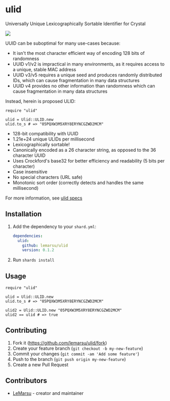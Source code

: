 # ulid

Universally Unique Lexicographically Sortable Identifier for Crystal

![](https://raw.githubusercontent.com/diegogub/ulid/master/README/logo.png)

UUID can be suboptimal for many use-cases because:

- It isn't the most character efficient way of encoding 128 bits of randomness
- UUID v1/v2 is impractical in many environments, as it requires access to a unique, stable MAC address
- UUID v3/v5 requires a unique seed and produces randomly distributed IDs, which can cause fragmentation in many data structures
- UUID v4 provides no other information than randomness which can cause fragmentation in many data structures

Instead, herein is proposed ULID:

```crystal
require "ulid"

ulid = Ulid::ULID.new
ulid.to_s # => "05PQXW3M5XRY8ERYNCGZWD2MCM"
```

- 128-bit compatibility with UUID
- 1.21e+24 unique ULIDs per millisecond
- Lexicographically sortable!
- Canonically encoded as a 26 character string, as opposed to the 36 character UUID
- Uses Crockford's base32 for better efficiency and readability (5 bits per character)
- Case insensitive
- No special characters (URL safe)
- Monotonic sort order (correctly detects and handles the same millisecond)

For more information, see [ulid specs][ulid-specs]

## Installation

1. Add the dependency to your `shard.yml`:

   ```yaml
   dependencies:
     ulid:
       github: lemarsu/ulid
       version: 0.1.2
   ```

2. Run `shards install`

## Usage

```crystal
require "ulid"

ulid = Ulid::ULID.new
ulid.to_s # => "05PQXW3M5XRY8ERYNCGZWD2MCM"

ulid2 = Ulid::ULID.new "05PQXW3M5XRY8ERYNCGZWD2MCM"
ulid2 == ulid # => true
```

## Contributing

1. Fork it (<https://github.com/lemarsu/ulid/fork>)
2. Create your feature branch (`git checkout -b my-new-feature`)
3. Commit your changes (`git commit -am 'Add some feature'`)
4. Push to the branch (`git push origin my-new-feature`)
5. Create a new Pull Request

## Contributors

- [LeMarsu](https://github.com/lemarsu) - creator and maintainer

[ulid-specs]: https://github.com/ulid/spec

